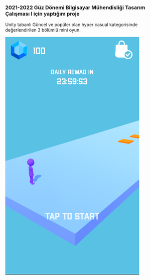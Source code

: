 ### 2021-2022 Güz Dönemi Bilgisayar Mühendisliği Tasarım Çalışması I için yaptığım proje

Unity tabanlı
Güncel ve popüler olan hyper casual kategorisinde değerlendirilen 3 bölümlü mini oyun.

![Main Menü](https://github.com/huzeyfe99/HyperCasual_Runner/blob/main/main.png)
